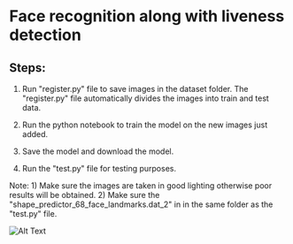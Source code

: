 # Face recognition along with liveness detection

## Steps:

1) Run "register.py" file to save images in the dataset folder. The "register.py" file automatically divides the images into train and test data.

2) Run the python notebook to train the model on the new images just added. 

3) Save the model and download the model.

4) Run the "test.py" file for testing purposes.

Note: 1) Make sure the images are taken in good lighting otherwise poor results will be obtained.
      2) Make sure the "shape_predictor_68_face_landmarks.dat_2" in in the same folder as the "test.py" file.

![Alt Text](https://media.giphy.com/media/vFKqnCdLPNOKc/giphy.gif)